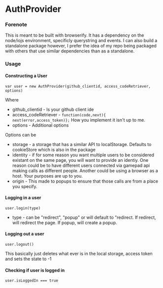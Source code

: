 # AuthProvider

### Forenote

This is meant to be built with browserify. It has a dependency on the node/iojs environment, specificly 
querystring and events. I can also build a standalone package however, I prefer the idea of my repo being packaged
with others that use similar dependencies than as a standalone.

### Usage

#### Constructing a User

`var user = new AuthProvider(github_clientid, access_codeRetriever, options)`

Where

* github_clientid - Is your github client ide
* access_codeRetriever - `function(code,next){ next(error,access_token)};` How you implement it isn't up to me.
* options - Additional options

Options can be

* storage - a storage that has a similar API to localStorage. Defaults to cookieStore which is also in the package
* identity - if for some reason you want multiple users to be considered existant on the same page, 
you will want to provide an identiy. One reason could be to have different users connected via gamepad api making
calls as different people. Another could be using a browser as a host. Your purposes are up to you.
* origin - This made to popups to ensure that those calls are from a place you specify.


#### Logging in a user

`user.login(type)`

* type - can be "redirect", "popup" or will default to "redirect.
If redirect, will redirect the page. If popup, will create a popup.

#### Logging out a user

`user.logout()`

This basically just deletes what ever is in the local storage, access token and sets the state to -1

#### Checking if user is logged in

`user.isLoggedIn === true`

